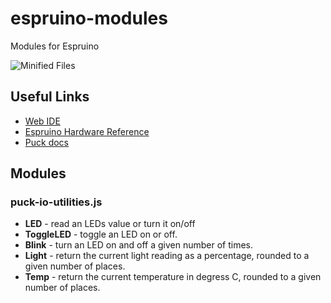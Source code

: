 # espruino-modules
Modules for Espruino

![Minified Files](https://github.com/jackcarey/espruino-modules/actions/workflows/main-push.yml/badge.svg)

## Useful Links

* [Web IDE](https://www.espruino.com/ide/)
* [Espruino Hardware Reference](http://www.espruino.com/Reference)
* [Puck docs](http://www.espruino.com/Puck.js)

## Modules

### puck-io-utilities.js

* **LED** - read an LEDs value or turn it on/off
* **ToggleLED** - toggle an LED on or off.
* **Blink** - turn an LED on and off a given number of times.
* **Light** - return the current light reading as a percentage, rounded to a given number of places.
* **Temp** - return the current temperature in degress C, rounded to a given number of places.
